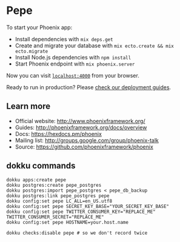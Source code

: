 # Pepe

To start your Phoenix app:

  * Install dependencies with `mix deps.get`
  * Create and migrate your database with `mix ecto.create && mix ecto.migrate`
  * Install Node.js dependencies with `npm install`
  * Start Phoenix endpoint with `mix phoenix.server`

Now you can visit [`localhost:4000`](http://localhost:4000) from your browser.

Ready to run in production? Please [check our deployment guides](http://www.phoenixframework.org/docs/deployment).

## Learn more

  * Official website: http://www.phoenixframework.org/
  * Guides: http://phoenixframework.org/docs/overview
  * Docs: https://hexdocs.pm/phoenix
  * Mailing list: http://groups.google.com/group/phoenix-talk
  * Source: https://github.com/phoenixframework/phoenix

## dokku commands

```
dokku apps:create pepe
dokku postgres:create pepe_postgres
dokku postgres:import pepe_postgres < pepe_db_backup
dokku postgres:link pepe_postgres pepe
dokku config:set pepe LC_ALL=en_US.utf8
dokku config:set pepe SECRET_KEY_BASE="YOUR_SECRET_KEY_BASE"
dokku config:set pepe TWITTER_CONSUMER_KEY="REPLACE_ME" TWITTER_CONSUMER_SECRET="REPLACE_ME"
dokku config:set pepe HOSTNAME=your.host.name

dokku checks:disable pepe # so we don't record twice
```
